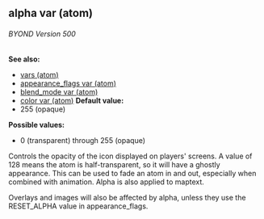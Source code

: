 ## alpha var (atom) 
###### BYOND Version 500
**See also:**
*   [vars (atom)](/ref/atom/var.md) 
*   [appearance_flags var (atom)](/ref/atom/var/appearance_flags.md) 
*   [blend_mode var (atom)](/ref/atom/var/blend_mode.md) 
*   [color var (atom)](/ref/atom/var/color.md) <!-- -->
**Default value:**
*   255 (opaque)
<!-- -->
**Possible values:**
*   0 (transparent) through 255 (opaque)


Controls the opacity of the icon displayed on players\'
screens. A value of 128 means the atom is half-transparent, so it will
have a ghostly appearance. This can be used to fade an atom in and out,
especially when combined with animation. Alpha is also applied to
maptext. 

Overlays and images will also be affected by alpha,
unless they use the RESET_ALPHA value in appearance_flags.